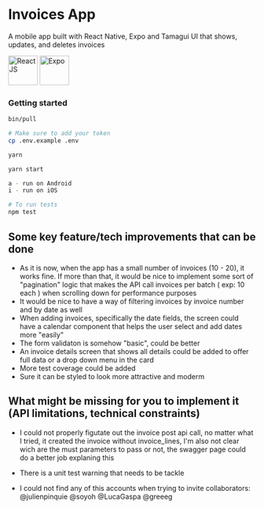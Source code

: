 # Invoices App

A mobile app built with React Native, Expo and Tamagui UI that shows, updates, and deletes invoices

<p>
  <img src="https://reactnative.dev/img/header_logo.svg" alt="React JS" width="60"/>
  <img src="https://cdn.brandfetch.io/idzGRYC3u5/w/400/h/400/theme/dark/icon.jpeg?c=1bxid64Mup7aczewSAYMX&t=1667740799142" alt="Expo" width="60"/>
</p>

### Getting started

```sh
bin/pull

# Make sure to add your token
cp .env.example .env

yarn

yarn start

a - run on Android
i - run on iOS

# To run tests
npm test

```

## Some key feature/tech improvements that can be done

- As it is now, when the app has a small number of invoices (10 - 20), it works fine. If more than that, it would be nice to implement some sort of "pagination" logic that makes the API call invoices per batch ( exp: 10 each ) when scrolling down for performance purposes
- It would be nice to have a way of filtering invoices by invoice number and by date as well
- When adding invoices, specifically the date fields, the screen could have a calendar component that helps the user select and add dates more "easily"
- The form validaton is somehow "basic", could be better
- An invoice details screen that shows all details could be added to offer full data or a drop down menu in the card
- More test coverage could be added
- Sure it can be styled to look more attractive and moderm

## What might be missing for you to implement it (API limitations, technical constraints)

- I could not properly figutate out the invoice post api call, no matter what I tried, it created the invoice without invoice_lines, I'm also not clear wich are the must parameters to pass or not, the swagger page could do a better job explaning this

- There is a unit test warning that needs to be tackle

- I could not find any of this accounts when trying to invite collaborators: @julienpinquie @soyoh @LucaGaspa @greeeg

